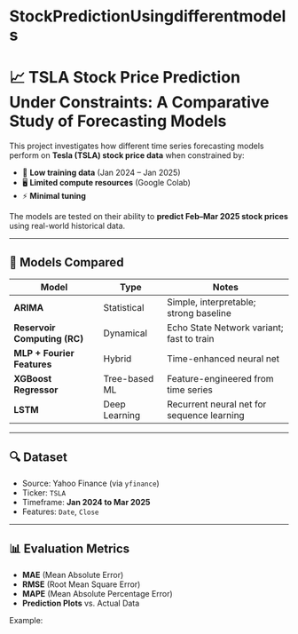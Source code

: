 # StockPredictionUsingdifferentmodels
# 📈 TSLA Stock Price Prediction Under Constraints: A Comparative Study of Forecasting Models

This project investigates how different time series forecasting models perform on **Tesla (TSLA) stock price data** when constrained by:

- 🧠 **Low training data** (Jan 2024 – Jan 2025)
- 🖥️ **Limited compute resources** (Google Colab)
- ⚡ **Minimal tuning**

The models are tested on their ability to **predict Feb–Mar 2025 stock prices** using real-world historical data.

---

## 🚀 Models Compared

| Model | Type | Notes |
|-------|------|-------|
| **ARIMA** | Statistical | Simple, interpretable; strong baseline |
| **Reservoir Computing (RC)** | Dynamical | Echo State Network variant; fast to train |
| **MLP + Fourier Features** | Hybrid | Time-enhanced neural net |
| **XGBoost Regressor** | Tree-based ML | Feature-engineered from time series |
| **LSTM** | Deep Learning | Recurrent neural net for sequence learning |

---

## 🔍 Dataset

- Source: Yahoo Finance (via `yfinance`)
- Ticker: `TSLA`
- Timeframe: **Jan 2024 to Mar 2025**
- Features: `Date`, `Close`

---

## 📊 Evaluation Metrics

- **MAE** (Mean Absolute Error)
- **RMSE** (Root Mean Square Error)
- **MAPE** (Mean Absolute Percentage Error)
- **Prediction Plots** vs. Actual Data

Example:


